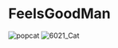 # FeelsGoodMan
![popcat](https://user-images.githubusercontent.com/67531537/163402432-a53f3a80-3053-49b8-8d80-d8faa7344f8d.gif)
![6021_Cat](https://user-images.githubusercontent.com/67531537/163401919-5ffd8cec-c703-4c04-87cb-404f3f802c8d.gif)
